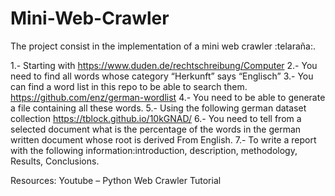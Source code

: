 # Mini-Web-Crawler
The project consist in the implementation of a mini web crawler :telaraña:.

1.- Starting with https://www.duden.de/rechtschreibung/Computer
2.- You need to find all words whose category “Herkunft” says “Englisch”
3.- You can find a word list in this repo to be able to search them. https://github.com/enz/german-wordlist
4.- You need to be able to generate a file containing all these words.
5.- Using the following german dataset collection https://tblock.github.io/10kGNAD/
6.- You need to tell from a selected document what is the percentage of
the words in the german written document whose root is derived From
English.
7.- To write a report with the following information:introduction, description,
methodology, Results, Conclusions.

Resources: Youtube – Python Web Crawler Tutorial
